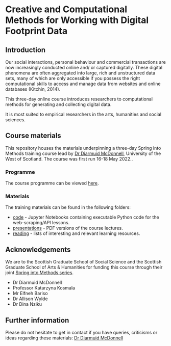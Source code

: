 # Creative and Computational Methods for Working with Digital Footprint Data

## Introduction

Our social interactions, personal behaviour and commercial transactions are now increasingly conducted online and/ or captured digitally. These digital phenomena are often aggregated into large, rich and unstructured data sets, many of which are only accessible if you possess the right computational skills to access and manage data from websites and online databases (Kitchin, 2014).  

This three-day online course introduces researchers to computational methods for generating and collecting digital data.

It is most suited to empirical researchers in the arts, humanities and social sciences.

## Course materials

This repository houses the materials underpinning a three-day Spring into Methods training course lead by [Dr Diarmuid McDonnell](https://www.uws.ac.uk/staff-directory/diarmuid-mcdonnell/), University of the West of Scotland. The course was first run 16-18 May 2022..

### Programme

The course programme can be viewed [here](https://github.com/DiarmuidM/creative-and-computational-methods-for-digital-data/sim-programme-v2-2022-05-13.pdf).

### Materials

The training materials can be found in the following folders:
* [code](./code) - Jupyter Notebooks containing executable Python code for the web-scraping/API lessons.
* [presentations](./presentations) - PDF versions of the course lectures.
* [reading](./reading) - lists of interesting and relevant learning resources.

## Acknowledgements

We are to the Scottish Graduate School of Social Science and the Scottish Graduate School of Arts & Humanities for funding this course through their joint [Spring into Methods series](https://social.sgsss.ac.uk/spring-into-methods/).
* Dr Diarmuid McDonnell
* Professor Katarzyna Kosmala 
* Mr Elfneh Bariso
* Dr Allison Wylde
* Dr Dina Nziku 

## Further information

Please do not hesitate to get in contact if you have queries, criticisms or ideas regarding these materials: [Dr Diarmuid McDonnell](mailto:diarmuid.mcdonnell@uws.ac.uk)